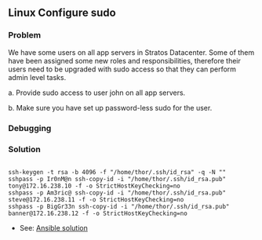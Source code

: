 ## Linux Configure sudo

### Problem

We have some users on all app servers in Stratos Datacenter. Some of them have been assigned some new roles and responsibilities, therefore their users need to be upgraded with sudo access so that they can perform admin level tasks.

a. Provide sudo access to user john on all app servers.

b. Make sure you have set up password-less sudo for the user.

### Debugging

### Solution

```shell

ssh-keygen -t rsa -b 4096 -f "/home/thor/.ssh/id_rsa" -q -N ""
sshpass -p Ir0nM@n ssh-copy-id -i "/home/thor/.ssh/id_rsa.pub" tony@172.16.238.10 -f -o StrictHostKeyChecking=no
sshpass -p Am3ric@ ssh-copy-id -i "/home/thor/.ssh/id_rsa.pub" steve@172.16.238.11 -f -o StrictHostKeyChecking=no
sshpass -p BigGr33n ssh-copy-id -i "/home/thor/.ssh/id_rsa.pub" banner@172.16.238.12 -f -o StrictHostKeyChecking=no

```

- See: [Ansible solution](./solution.yaml)
